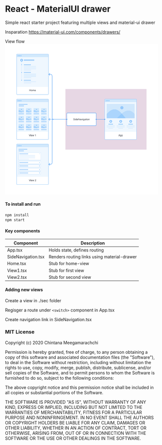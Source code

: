# React - MaterialUI drawer

Simple react starter project featuring multiple views and material-ui drawer

Insparation https://material-ui.com/components/drawers/

View flow
![alt text](https://github.com/cmeegamarachchi/react-material-drawer/raw/master/docs/view_flow.png "View flow")

#### To install and run
```
npm install
npm start
```

#### Key components
|  Component | Description  |
| ------------ | ------------ |
|  App.tsx | Holds state, defines routing   |
|  SideNavigation.tsx | Renders routing links using material-drawer   |
|  Home.tsx | Stub for home-view   |
|  View1.tsx | Stub for first view   |
|  View2.tsx | Stub for second view   |

#### Adding new views
Create a view in ./sec folder

Regisger a route under `<switch>` component in App.tsx

Create navigation link in SideNavigation.tsx 



### MIT License

Copyright (c) 2020 Chintana Meegamarachchi

Permission is hereby granted, free of charge, to any person obtaining a copy
of this software and associated documentation files (the "Software"), to deal
in the Software without restriction, including without limitation the rights
to use, copy, modify, merge, publish, distribute, sublicense, and/or sell
copies of the Software, and to permit persons to whom the Software is
furnished to do so, subject to the following conditions:

The above copyright notice and this permission notice shall be included in all
copies or substantial portions of the Software.

THE SOFTWARE IS PROVIDED "AS IS", WITHOUT WARRANTY OF ANY KIND, EXPRESS OR
IMPLIED, INCLUDING BUT NOT LIMITED TO THE WARRANTIES OF MERCHANTABILITY,
FITNESS FOR A PARTICULAR PURPOSE AND NONINFRINGEMENT. IN NO EVENT SHALL THE
AUTHORS OR COPYRIGHT HOLDERS BE LIABLE FOR ANY CLAIM, DAMAGES OR OTHER
LIABILITY, WHETHER IN AN ACTION OF CONTRACT, TORT OR OTHERWISE, ARISING FROM,
OUT OF OR IN CONNECTION WITH THE SOFTWARE OR THE USE OR OTHER DEALINGS IN THE
SOFTWARE.
